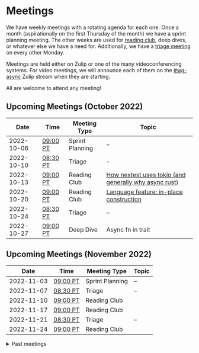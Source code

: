 # Meetings

We have weekly meetings with a rotating agenda for each one.
Once a month (aspirationally on the first Thursday of the month) we have a sprint planning meeting.
The other weeks are used for [reading club], deep dives, or whatever else we have a need for.
Additionally, we have a [triage meeting] on every other Monday.

Meetings are held either on Zulip or one of the many videoconferencing systems.
For video meetings, we will announce each of them on the [#wg-async] Zulip stream when they are starting.

All are welcome to attend any meeting!

## Upcoming Meetings (October 2022)

| Date       | Time       | Meeting Type    | Topic |
|------------|------------|-----------------|-------|
| 2022-10-06 | [09:00 PT] | Sprint Planning | –
| 2022-10-10 | [08:30 PT] | Triage          | –
| 2022-10-13 | [09:00 PT] | Reading Club    | [How nextest uses tokio (and generally why async rust)](https://sunshowers.io/posts/nextest-and-tokio-1/)
| 2022-10-20 | [09:00 PT] | Reading Club    | [Language feature: in-place construction](https://y86-dev.github.io/blog/safe-pinned-initialization/in-place.html)
| 2022-10-24 | [08:30 PT] | Triage          | –
| 2022-10-27 | [09:00 PT] | Deep Dive       | Async fn in trait

## Upcoming Meetings (November 2022)

| Date       | Time       | Meeting Type    | Topic |
|------------|------------|-----------------|-------|
| 2022-11-03 | [09:00 PT] | Sprint Planning | –
| 2022-11-07 | [08:30 PT] | Triage          | –
| 2022-11-10 | [09:00 PT] | Reading Club    |
| 2022-11-17 | [09:00 PT] | Reading Club    |
| 2022-11-21 | [08:30 PT] | Triage          | –
| 2022-11-24 | [09:00 PT] | Reading Club    |

<details>
<summary>Past meetings</summary>

## September 2022

| Date       | Time       | Meeting Type    | Topic |
|------------|------------|-----------------|-------|
| 2022-09-01 | [09:00 PT] | Reading Club    | [A look back at asynchronous Rust](https://tomaka.medium.com/a-look-back-at-asynchronous-rust-d54d63934a1c) ([notes](https://hackmd.io/RRVC9tDVQZSKgs9JNbo5LQ))
| 2022-09-08 | [09:00 PT] | Sprint Planning | [Sprint](https://hackmd.io/gPgXC4fsTZOgOnd-Bwhoag?view#2022-09-08---2022-10-06)
| 2022-09-12 | [08:30 PT] | Triage          | –
| 2022-09-15 | [09:00 PT] | Reading Club    | [Futures concurrency 3](https://blog.yoshuawuyts.com/futures-concurrency-3/)
| 2022-09-22 | [09:00 PT] | Reading Club    | [Async/await in Swift](https://github.com/apple/swift-evolution/blob/main/proposals/0296-async-await.md)
| 2022-09-26 | [08:30 PT] | Triage          | –
| 2022-09-29 | [09:00 PT] | Deep Dive       | Async I/O Traits

</details>

[reading club]: https://hackmd.io/6kSbmyggT6eAy5uvdB6srA?both
[triage meeting]: ./triage.md
[08:30 PT]: https://dateful.com/time-zone-converter?t=830am&tz2=PST-PDT-Pacific-Time
[09:00 PT]: https://dateful.com/time-zone-converter?t=9am&tz2=PST-PDT-Pacific-Time
[#wg-async]: https://rust-lang.zulipchat.com/#narrow/stream/187312-wg-async
